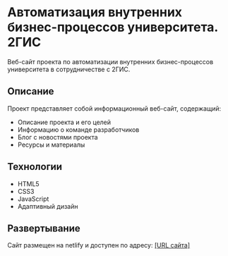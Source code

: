 # Автоматизация внутренних бизнес-процессов университета. 2ГИС

Веб-сайт проекта по автоматизации внутренних бизнес-процессов университета в сотрудничестве с 2ГИС.

## Описание

Проект представляет собой информационный веб-сайт, содержащий:
- Описание проекта и его целей
- Информацию о команде разработчиков
- Блог с новостями проекта
- Ресурсы и материалы

## Технологии
- HTML5
- CSS3
- JavaScript
- Адаптивный дизайн

## Развертывание
Сайт размещен на netlify и доступен по адресу: [[URL сайта] ](https://gennncka2gis.netlify.app)
